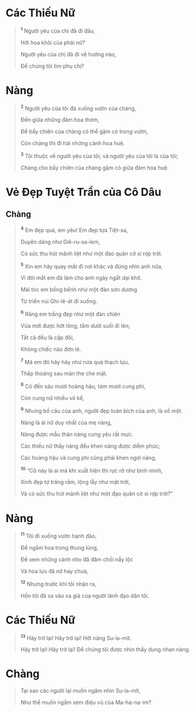 # Các Thiếu Nữ

> <sup><b>1</b></sup> Người yêu của chị đã đi đâu,
>
> Hỡi hoa khôi của phái nữ?
>
> Người yêu của chị đã đi về hướng nào,
>
> Để chúng tôi tìm phụ chị?

# Nàng

> <sup><b>2</b></sup> Người yêu của tôi đã xuống vườn của chàng,
>
> Đến giữa những đám hoa thơm,
>
> Để bầy chiên của chàng có thể gặm cỏ trong vườn,
>
> Còn chàng thì đi hái những cành hoa huệ.
>
> <sup><b>3</b></sup> Tôi thuộc về người yêu của tôi, và người yêu của tôi là của tôi;
>
> Chàng cho bầy chiên của chàng gặm cỏ giữa đám hoa huệ.

# Vẻ Đẹp Tuyệt Trần của Cô Dâu

## Chàng

> <sup><b>4</b></sup> Em đẹp quá, em yêu! Em đẹp tựa Tiệt-xa,
>
> Duyên dáng như Giê-ru-sa-lem,
>
> Có sức thu hút mãnh liệt như một đạo quân cờ xí rợp trời.
>
> <sup><b>5</b></sup> Xin em hãy quay mắt đi nơi khác và đừng nhìn anh nữa,
>
> Vì đôi mắt em đã làm cho anh ngây ngất dại khờ.
>
> Mái tóc em bồng bềnh như một đàn sơn dương
>
> Từ triền núi Ghi-lê-át đi xuống.
>
> <sup><b>6</b></sup> Răng em trắng đẹp như một đàn chiên
>
> Vừa mới được hớt lông, tắm dưới suối đi lên;
>
> Tất cả đều là cặp đôi,
>
> Không chiếc nào đơn lẻ.
>
> <sup><b>7</b></sup> Má em đỏ hây hây như nửa quả thạch lựu,
>
> Thấp thoáng sau màn the che mặt.
>
> <sup><b>8</b></sup> Có đến sáu mươi hoàng hậu, tám mươi cung phi,
>
> Còn cung nữ nhiều vô kể,
>
> <sup><b>9</b></sup> Nhưng bồ câu của anh, người đẹp toàn bích của anh, là số một.
>
> Nàng là ái nữ duy nhất của mẹ nàng,
>
> Nàng được mẫu thân nàng cưng yêu rất mực.
>
> Các thiếu nữ thấy nàng đều khen nàng được diễm phúc;
>
> Các hoàng hậu và cung phi cũng phải khen ngợi nàng,
>
> <sup><b>10</b></sup> “Cô này là ai mà khi xuất hiện thì rực rỡ như bình minh,
>
> Xinh đẹp tợ trăng rằm, lộng lẫy như mặt trời,
>
> Và có sức thu hút mãnh liệt như một đạo quân cờ xí rợp trời?”

# Nàng

> <sup><b>11</b></sup> Tôi đi xuống vườn hạnh đào,
>
> Để ngắm hoa trong thung lũng,
>
> Để xem những cành nho đã đâm chồi nẩy lộc
>
> Và hoa lựu đã nở hay chưa,
>
> <sup><b>12</b></sup> Nhưng trước khi tôi nhận ra,
>
> Hồn tôi đã sa vào xa giá của người lãnh đạo dân tôi.

# Các Thiếu Nữ

> <sup><b>13</b></sup> Hãy trở lại! Hãy trở lại! Hỡi nàng Su-la-mít.
>
> Hãy trở lại! Hãy trở lại! Để chúng tôi được nhìn thấy dung nhan nàng.

# Chàng

> Tại sao các người lại muốn ngắm nhìn Su-la-mít,
>
> Như thể muốn ngắm xem điệu vũ của Ma-ha-na-im?
